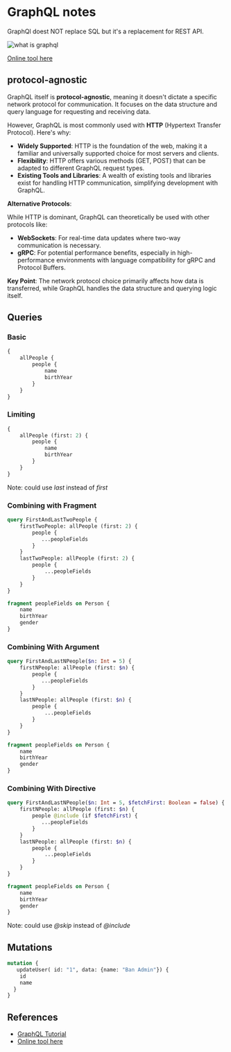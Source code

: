 # GraphQL notes

GraphQl doest NOT replace SQL but it's a replacement for REST API.

![what is graphql](https://i.pinimg.com/originals/ce/01/9f/ce019f0d8d5e7ca1cdf5019f82f16994.jpg)

[Online tool here](https://graphql.github.io/swapi-graphql/)

## protocol-agnostic

GraphQL itself is **protocol-agnostic**, meaning it doesn't dictate a specific network protocol for communication. It focuses on the data structure and query language for requesting and receiving data.

However, GraphQL is most commonly used with **HTTP** (Hypertext Transfer Protocol). Here's why:
- **Widely Supported**: HTTP is the foundation of the web, making it a familiar and universally supported choice for most servers and clients.
- **Flexibility**: HTTP offers various methods (GET, POST) that can be adapted to different GraphQL request types.
- **Existing Tools and Libraries**: A wealth of existing tools and libraries exist for handling HTTP communication, simplifying development with GraphQL.

**Alternative Protocols**:

While HTTP is dominant, GraphQL can theoretically be used with other protocols like:
- **WebSockets**: For real-time data updates where two-way communication is necessary.
- **gRPC**: For potential performance benefits, especially in high-performance environments with language compatibility for gRPC and Protocol Buffers.

**Key Point**: The network protocol choice primarily affects how data is transferred, while GraphQL handles the data structure and querying logic itself.

## Queries

### Basic 
```graphql
{
    allPeople {
        people {
            name
            birthYear
        }
    }
}
```

### Limiting

```graphql
{
    allPeople (first: 2) {
        people {
            name
            birthYear
        }
    }
}
```
Note: could use _last_ instead of _first_

### Combining with Fragment


```graphql
query FirstAndLastTwoPeople {
    firstTwoPeople: allPeople (first: 2) {
        people {
           ...peopleFields
        }
    }
    lastTwoPeople: allPeople (first: 2) {
        people {
            ...peopleFields
        }
    }
}

fragment peopleFields on Person {
    name
    birthYear
    gender
}
```


### Combining With Argument

```graphql
query FirstAndLastNPeople($n: Int = 5) {
    firstNPeople: allPeople (first: $n) {
        people {
           ...peopleFields
        }
    }
    lastNPeople: allPeople (first: $n) {
        people {
            ...peopleFields
        }
    }
}

fragment peopleFields on Person {
    name
    birthYear
    gender
}
```

### Combining With Directive

```graphql
query FirstAndLastNPeople($n: Int = 5, $fetchFirst: Boolean = false) {
    firstNPeople: allPeople (first: $n) {
        people @include (if $fetchFirst) {
           ...peopleFields
        }
    }
    lastNPeople: allPeople (first: $n) {
        people {
            ...peopleFields
        }
    }
}

fragment peopleFields on Person {
    name
    birthYear
    gender
}
```

Note: could use *@skip* instead of *@include*

## Mutations

```graphql
mutation {
   updateUser( id: "1", data: {name: "Ban Admin"}) {
    id
    name
  }
}
```

## References 

- [GraphQL Tutorial](https://www.tutorialspoint.com/graphql/index.htm)
- [Online tool here](https://graphql.github.io/swapi-graphql/)